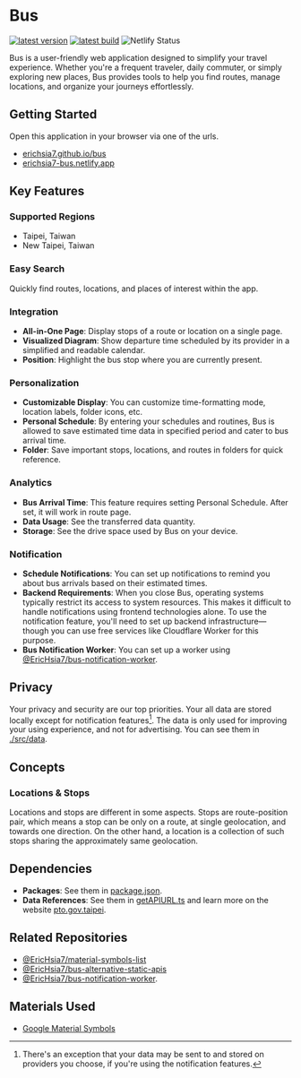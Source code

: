 # Bus

[![latest version](https://img.shields.io/badge/dynamic/json?label=latest+version&query=hash&url=https%3A%2F%2Ferichsia7.github.io%2Fbus%2Fversion.json&color=18B2FF)](https://erichsia7.github.io/bus)
[![latest build](https://img.shields.io/badge/dynamic/json?label=latest+builld&query=build&url=https%3A%2F%2Ferichsia7.github.io%2Fbus%2Fversion.json&color=18B2FF)](https://erichsia7.github.io/bus)
![Netlify Status](https://api.netlify.com/api/v1/badges/96537a9f-5bb2-4d96-8d04-c48820a1b60b/deploy-status)

Bus is a user-friendly web application designed to simplify your travel experience. Whether you're a frequent traveler, daily commuter, or simply exploring new places, Bus provides tools to help you find routes, manage locations, and organize your journeys effortlessly.

## Getting Started

Open this application in your browser via one of the urls.

- [erichsia7.github.io/bus](https://erichsia7.github.io/bus/)
- [erichsia7-bus.netlify.app](https://erichsia7-bus.netlify.app/)

## Key Features

### Supported Regions

- Taipei, Taiwan
- New Taipei, Taiwan

### Easy Search

Quickly find routes, locations, and places of interest within the app.

### Integration

- **All-in-One Page**: Display stops of a route or location on a single page.
- **Visualized Diagram**: Show departure time scheduled by its provider in a simplified and readable calendar.
- **Position**: Highlight the bus stop where you are currently present.

### Personalization

- **Customizable Display**: You can customize time-formatting mode, location labels, folder icons, etc.
- **Personal Schedule**: By entering your schedules and routines, Bus is allowed to save estimated time data in specified period and cater to bus arrival time.
- **Folder**: Save important stops, locations, and routes in folders for quick reference.

### Analytics

- **Bus Arrival Time**: This feature requires setting Personal Schedule. After set, it will work in route page.
- **Data Usage**: See the transferred data quantity.
- **Storage**: See the drive space used by Bus on your device.

### Notification

- **Schedule Notifications**: You can set up notifications to remind you about bus arrivals based on their estimated times.
- **Backend Requirements**: When you close Bus, operating systems typically restrict its access to system resources. This makes it difficult to handle notifications using frontend technologies alone. To use the notification feature, you'll need to set up backend infrastructure—though you can use free services like Cloudflare Worker for this purpose.
- **Bus Notification Worker**: You can set up a worker using [@EricHsia7/bus-notification-worker](https://github.com/EricHsia7/bus-notification-worker).

## Privacy

Your privacy and security are our top priorities. Your all data are stored locally except for notification features[^1]. The data is only used for improving your using experience, and not for advertising. You can see them in [./src/data](./src/data/).

[^1]: There's an exception that your data may be sent to and stored on providers you choose, if you're using the notification features.

## Concepts

### Locations & Stops

Locations and stops are different in some aspects. Stops are route-position pair, which means a stop can be only on a route, at single geolocation, and towards one direction. On the other hand, a location is a collection of such stops sharing the approximately same geolocation.

## Dependencies

- **Packages**: See them in [package.json](./package.json).
- **Data References**: See them in [getAPIURL.ts](./src/data/apis/getAPIURL/index.ts) and learn more on the website [pto.gov.taipei](https://pto.gov.taipei/News_Content.aspx?n=A1DF07A86105B6BB&s=55E8ADD164E4F579&sms=2479B630A6BD8079).

## Related Repositories

- [@EricHsia7/material-symbols-list](https://github.com/EricHsia7/material-symbols-list)
- [@EricHsia7/bus-alternative-static-apis](https://github.com/EricHsia7/bus-alternative-static-apis)
- [@EricHsia7/bus-notification-worker](https://github.com/EricHsia7/bus-notification-worker).


## Materials Used

- [Google Material Symbols](https://fonts.google.com/icons?icon.style=Rounded&icon.set=Material+Symbols)
